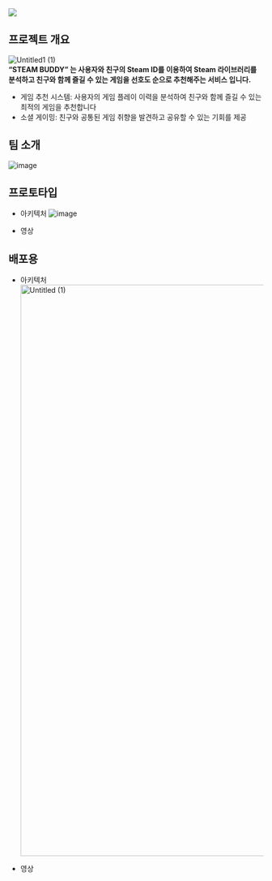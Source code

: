<img src="https://capsule-render.vercel.app/api?type=wave&color=auto&height=300&section=header&text=STEAM BUDDY%20render&fontSize=90" />

## 프로젝트 개요
![Untitled1 (1)](https://github.com/boostcampaitech6/level2-3-recsys-finalproject-recsys-07/assets/102454481/f3e70b21-8e9c-4be9-a08a-d89256935ab2)
<br>
**“STEAM BUDDY” 는 사용자와 친구의 Steam ID를 이용하여 Steam 라이브러리를 분석하고 친구와 함께 즐길 수 있는 게임을 선호도 순으로 추천해주는 서비스 입니다.**

- 게임 추천 시스템: 사용자의 게임 플레이 이력을 분석하여 친구와 함께 즐길 수 있는 최적의 게임을 추천합니다
- 소셜 게이밍: 친구와 공통된 게임 취향을 발견하고 공유할 수 있는 기회를 제공

## 팀 소개
![image](https://github.com/boostcampaitech6/level2-3-recsys-finalproject-recsys-07/assets/102454481/d255d548-1c2c-4866-a8f2-d2f5ab5bdb74)


## 프로토타입

- 아키텍처
  ![image](https://github.com/boostcampaitech6/level2-3-recsys-finalproject-recsys-07/assets/102454481/7d419e6a-6f2b-4fe7-8981-faa367d427b8)


- 영상

## 배포용

- 아키텍처
  <img width="1127" alt="Untitled (1)" src="https://github.com/boostcampaitech6/level2-3-recsys-finalproject-recsys-07/assets/102454481/af54264f-9443-4d94-bcc6-e34169617b30">

- 영상
